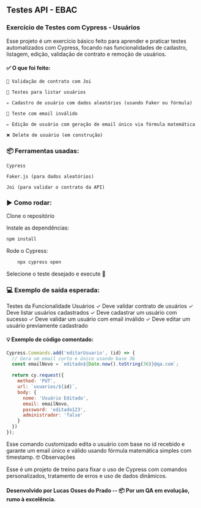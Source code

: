 ## Testes API - EBAC
### Exercício de Testes com Cypress - Usuários

Esse projeto é um exercício básico feito para aprender e praticar testes automatizados com Cypress, focando nas funcionalidades de cadastro, listagem, edição, validação de contrato e remoção de usuários.

#### ✅ O que foi feito:

    📄 Validação de contrato com Joi

    👥 Testes para listar usuários

    ✍️ Cadastro de usuário com dados aleatórios (usando Faker ou fórmula)

    🧮 Teste com email inválido

    ✏️ Edição de usuário com geração de email único via fórmula matemática

    ❌ Delete de usuário (em construção)

### 📦 Ferramentas usadas:

    Cypress

    Faker.js (para dados aleatórios)

    Joi (para validar o contrato da API)

### ▶️ Como rodar:

Clone o repositório

Instale as dependências:

```bash
npm install
```

Rode o Cypress:

```bash
    npx cypress open
```
Selecione o teste desejado e execute 🚀

### 💻 Exemplo de saída esperada:

  Testes da Funcionalidade Usuários
    ✓ Deve validar contrato de usuários
    ✓ Deve listar usuários cadastrados
    ✓ Deve cadastrar um usuário com sucesso
    ✓ Deve validar um usuário com email inválido
    ✓ Deve editar um usuário previamente cadastrado

#### 💡 Exemplo de código comentado:

```js
Cypress.Commands.add('editarUsuario', (id) => {
  // Gera um email curto e único usando base 36
  const emailNovo = `editado${Date.now().toString(36)}@qa.com`;

  return cy.request({
    method: 'PUT',
    url: `usuarios/${id}`,
    body: {
      nome: 'Usuário Editado',
      email: emailNovo,
      password: 'editado123',
      administrador: 'false'
    }
  })
});
```

Esse comando customizado edita o usuário com base no id recebido e garante um email único e válido usando fórmula matemática simples com timestamp.
🤓 Observações

Esse é um projeto de treino para fixar o uso de Cypress com comandos personalizados, tratamento de erros e uso de dados dinâmicos.

#### Desenvolvido por Lucas Osses do Prado -- 📦 Por um QA em evolução, rumo à excelência.